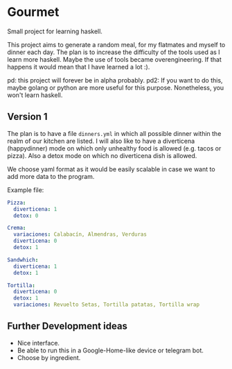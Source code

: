 # Gourmet
Small project for learning haskell.

This project aims to generate a random meal, for my flatmates and myself to dinner each day. The plan is to increase the difficulty of the tools used as I learn more haskell. Maybe the use of tools became overengineering. If that happens it would mean that I have learned a lot :).

pd: this project will forever be in alpha probably.
pd2: If you want to do this, maybe golang or python are more useful for this purpose. Nonetheless, you won't learn haskell.

## Version 1

The plan is to have a file `dinners.yml` in which all possible dinner within the realm of our kitchen are listed. I will also like to have a diverticena (happydinner) mode on which only unhealthy food is allowed (e.g. tacos or pizza). Also a detox mode on which no diverticena dish is allowed. 

We choose yaml format as it would be easily scalable in case we want to add more data to the program.

Example file:

```yml
Pizza:
  diverticena: 1
  detox: 0

Crema:
  variaciones: Calabacín, Almendras, Verduras
  diverticena: 0
  detox: 1

Sandwhich:
  diverticena: 1
  detox: 1

Tortilla:
  diverticena: 0
  detox: 1
  variaciones: Revuelto Setas, Tortilla patatas, Tortilla wrap
```



## Further Development ideas

- Nice interface.
- Be able to run this in a Google-Home-like device or telegram bot.
- Choose by ingredient.
